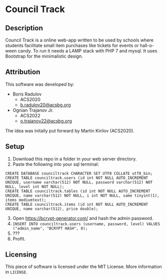 # Council Track

## Description
Council Track is a online web-app written to be used by schools where students facilitate small item purchases like tickets for events or hall-o-ween candy. To run it needs a LAMP stack with PHP 7 and mysql. It uses Bootstrap for the minimalistic design.

## Attribution
This software was developed by:
* Boris Radulov
	- ACS2020
	- b.radulov20@acsbg.org
* Ognian Trajanov Jr.
	- ACS2022
	- o.trajanov22@acsbg.org

The idea was initally put forward by Martin Kirilov (ACS2020).

## Setup
1. Download this repo in a folder in your web server directory.
2. Paste the following into your sql terminal:
```
CREATE DATABASE counciltrack CHARACTER SET UTF8 COLLATE utf8_bin;
CREATE TABLE counciltrack.users (id int NOT NULL AUTO_INCREMENT UNIQUE, username varchar(512) NOT NULL, password varchar(512) NOT NULL, level int NOT NULL);
CREATE TABLE counciltrack.tables (id int NOT NULL AUTO_INCREMENT UNIQUE, name varchar(512) NOT NULL, i int NOT NULL, same tinyint(1), items mediumtext);
CREATE TABLE counciltrack.items (id int NOT NULL AUTO_INCREMENT UNIQUE, name varchar(512), price double);
```
3. Open https://bcrypt-generator.com/ and hash the admin password.
4. `INSERT INTO counciltrack.users (username, password, level) VALUES ("admin_name", "BCRYPT HASH", 0);`
5. ???
6. Profit.

## Licensing
This piece of software is licensed under the MIT License. More information in `LICENSE`.
